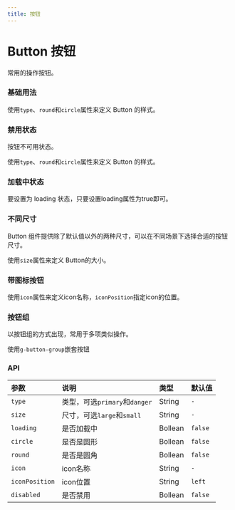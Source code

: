 ```yaml
---
title: 按钮
---
```


# Button 按钮

<p>常用的操作按钮。</p>

### 基础用法

<Common-Democode>
  <button-demo1 />
  <highlight-code slot="codeText" lang="vue">
    <template>
      <div>
          <div class="demo">
              <g-button>默认按钮</g-button>
              <g-button type="primary">主要按钮</g-button>
              <g-button type="danger">危险按钮</g-button>
              <g-button disabled>禁用按钮</g-button>
          </div>
          <div class="demo">
              <g-button round>圆角按钮</g-button>
              <g-button type="primary" round>主要按钮</g-button>
              <g-button type="danger" round>危险按钮</g-button>
              <g-button disabled round>禁用按钮</g-button>
          </div>
          <div class="demo">
              <g-button icon="search" circle></g-button>
              <g-button circle icon="left"></g-button>
              <g-button type="primary" icon="settings" circle></g-button>
              <g-button type="danger" icon="right" circle></g-button>
          </div>
      </div>
    </template>
    <style lang="scss">
      .demo {
          margin-bottom: 20px;
      }
    </style>
  </highlight-code>
  <div slot="desc">
    使用<code>type</code>、<code>round</code>和<code>circle</code>属性来定义 Button 的样式。
  </div>
</Common-Democode>

### 禁用状态

<p>按钮不可用状态。</p>

<Common-Democode>
  <button-demo2 />
  <highlight-code slot="codeText" lang="vue">
    <template>
      <div>
          <g-button disabled>普通按钮禁用</g-button>
          <g-button disabled round>禁用按钮</g-button>
          <g-button disabled circle>禁用</g-button>
      </div>
    </template>
  </highlight-code>
  <div slot="desc">
    使用<code>type</code>、<code>round</code>和<code>circle</code>属性来定义 Button 的样式。
  </div>
</Common-Democode>

### 加载中状态

<p>要设置为 loading 状态，只要设置loading属性为true即可。</p>

<Common-Democode>
  <button-demo3 />
  <highlight-code slot="codeText" lang="vue">
    <template>
      <div>
        <g-button type="primary" :loading="true">加载中</g-button>
      </div>
    </template>
  </highlight-code>
</Common-Democode>

### 不同尺寸

<p>Button 组件提供除了默认值以外的两种尺寸，可以在不同场景下选择合适的按钮尺寸。</p>

<Common-Democode>
  <button-demo4 />
  <highlight-code slot="codeText" lang="vue">
    <template>
       <div>
        <g-button type="primary">常规大小</g-button>
        <g-button type="primary" size="large">大按钮</g-button>
        <g-button type="primary" size="small">小按钮</g-button>
      </div>
    </template>
  </highlight-code>
  <div slot="desc">
    使用<code>size</code>属性来定义 Button的大小。
  </div>
</Common-Democode>

### 带图标按钮

<Common-Democode>
  <button-demo5 />
  <highlight-code slot="codeText" lang="vue">
    <template>
       <g-button icon="search" icon-position="right">搜索</g-button>
        <g-button type="primary" icon="settings" icon-position="left">设置</g-button
        >
    </template>
  </highlight-code>
  <div slot="desc">
    使用<code>icon</code>属性来定义icon名称，<code>iconPosition</code>指定icon的位置。
  </div>
</Common-Democode>

### 按钮组

<p>以按钮组的方式出现，常用于多项类似操作。</p>

<Common-Democode>
  <button-demo6 />
  <highlight-code slot="codeText" lang="vue">
    <template>
       <g-button icon="search" icon-position="right">搜索</g-button>
        <g-button type="primary" icon="settings" icon-position="left">设置</g-button
        >
    </template>
  </highlight-code>
  <div slot="desc">
    使用<code>g-button-group</code>嵌套按钮
  </div>
</Common-Democode>

### API

| 参数             | 说明                                           | 类型    | 默认值  |
| :--------------- | :--------------------------------------------- | :------ | :------ |
| `type`           | 类型，可选`primary`和`danger`                    | String  |   `-`   |
| `size`           | 尺寸，可选`large`和`small`                       | String  | `-`     |
| `loading`        | 是否加载中                                       | Bollean  | `false`|
| `circle`         | 是否是圆形                                       | Bollean  | `false`|
| `round`          | 是否是圆角                                       | Bollean  | `false`|
| `icon`           | icon名称                                         | String  | `-`    |
| `iconPosition`   | icon位置                                         | String  | `left` |
| `disabled`       | 是否禁用                                         | Bollean  | `false` |